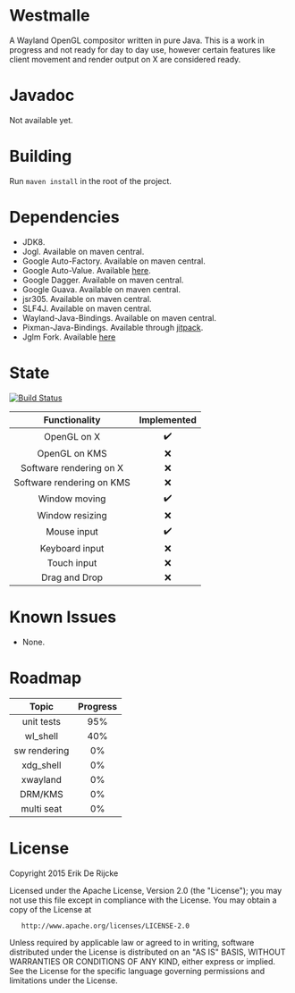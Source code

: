 Westmalle
=====================

A Wayland OpenGL compositor written in pure Java.
This is a work in progress and not ready for day to day use, however
certain features like client movement and render output on X are considered ready.

Javadoc
=======
Not available yet.

Building
========
Run `maven install` in the root of the project.

Dependencies
============

 - JDK8.
 - Jogl. Available on maven central.
 - Google Auto-Factory. Available on maven central.
 - Google Auto-Value. Available [here](https://github.com/google/auto/tree/master/value).
 - Google Dagger. Available on maven central.
 - Google Guava. Available on maven central.
 - jsr305. Available on maven central.
 - SLF4J. Available on maven central.
 - Wayland-Java-Bindings. Available on maven central.
 - Pixman-Java-Bindings. Available through [jitpack](https://jitpack.io/).
 - Jglm Fork. Available [here](https://github.com/Zubnix/jglm)

State
=====
[![Build Status](https://travis-ci.org/Zubnix/westmalle.svg?branch=master)](https://travis-ci.org/Zubnix/westmalle)

| Functionality               | Implemented        |
| :-------------------------: | :----------------: |
| OpenGL on X                 | :heavy_check_mark: |
| OpenGL on KMS               | :x:                |
| Software rendering on X     | :x:                |
| Software rendering on KMS   | :x:                |
| Window moving               | :heavy_check_mark: |
| Window resizing             | :x:                |
| Mouse input                 | :heavy_check_mark: |
| Keyboard input              | :x:                |
| Touch input                 | :x:                |
| Drag and Drop               | :x:                |

Known Issues
============
 - None.

Roadmap
====
| Topic        | Progress   |
| :----------: | :--------: |
| unit tests   | 95%        |
| wl_shell     | 40%        |
| sw rendering | 0%         |
| xdg_shell    | 0%         |
| xwayland     | 0%         |
| DRM/KMS      | 0%         |
| multi seat   | 0%         |

License
=======
   Copyright 2015 Erik De Rijcke

   Licensed under the Apache License, Version 2.0 (the "License");
   you may not use this file except in compliance with the License.
   You may obtain a copy of the License at

       http://www.apache.org/licenses/LICENSE-2.0

   Unless required by applicable law or agreed to in writing, software
   distributed under the License is distributed on an "AS IS" BASIS,
   WITHOUT WARRANTIES OR CONDITIONS OF ANY KIND, either express or implied.
   See the License for the specific language governing permissions and
   limitations under the License.
